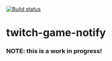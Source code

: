 [![Build status](https://ci.appveyor.com/api/projects/status/1qrsle0yooilklav?svg=true)](https://ci.appveyor.com/project/mwiens91/twitch-game-notify)

# twitch-game-notify

### NOTE: this is a work in progress!
